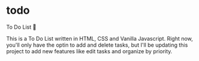 # todo
To Do List :notebook_with_decorative_cover:

This is a To Do List written in HTML, CSS and Vanilla Javascript. Right now, you'll only have the optin to add and delete tasks, but I'll be updating this project to add new features like edit tasks and organize by priority.